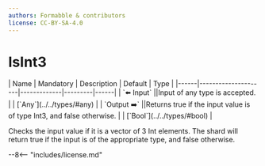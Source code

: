 ```yaml
---
authors: Formabble & contributors
license: CC-BY-SA-4.0
---
```



# IsInt3

<div class="sh-parameters" markdown="1">
| Name | Mandatory | Description | Default | Type |
|------|---------------------|-------------|---------|------|
| `⬅️ Input` ||Input of any type is accepted. | | [`Any`](../../types/#any) |
| `Output ➡️` ||Returns true if the input value is of type Int3, and false otherwise. | | [`Bool`](../../types/#bool) |

</div>

Checks the input value if it is a vector of 3 Int elements. The shard will return true if the input is of the appropriate type, and false otherwise.

--8<-- "includes/license.md"

